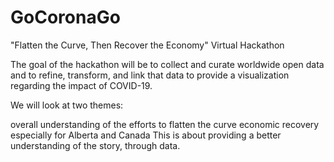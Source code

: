 # GoCoronaGo
"Flatten the Curve, Then Recover the Economy" Virtual Hackathon

The goal of the hackathon will be to collect and curate worldwide open data and to refine, transform, and link that data to provide a visualization regarding the impact of COVID-19.

We will look at two themes:

overall understanding of the efforts to flatten the curve
economic recovery especially for Alberta and Canada
This is about providing a better understanding of the story, through data.

